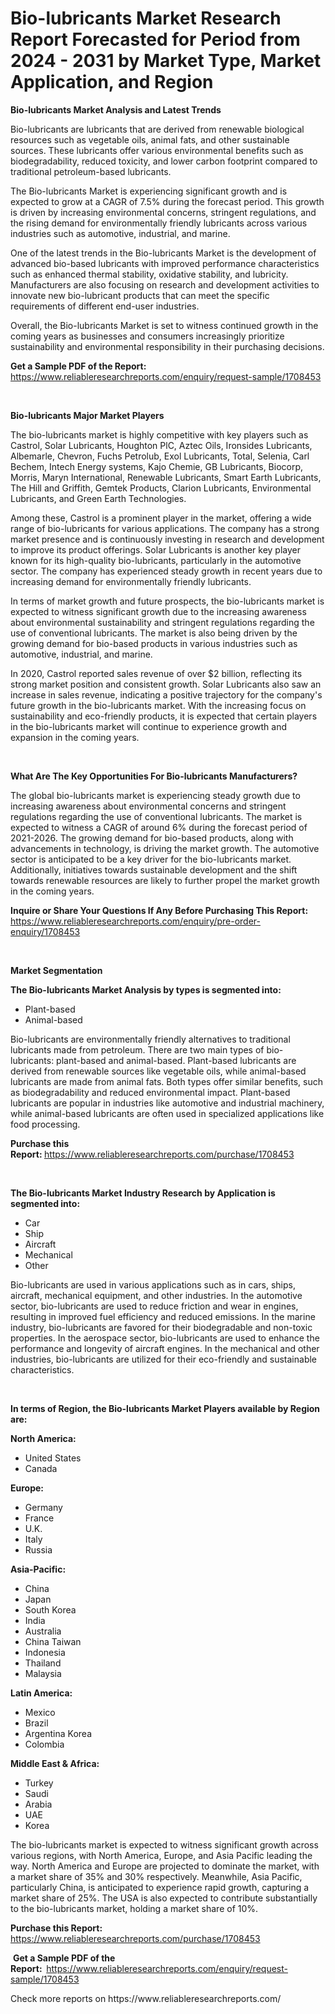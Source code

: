 <p><h1>Bio-lubricants Market Research Report Forecasted for Period from 2024 -  2031 by Market Type, Market Application, and Region</h1></p><p><strong>Bio-lubricants Market Analysis and Latest Trends</strong></p>
<p><p>Bio-lubricants are lubricants that are derived from renewable biological resources such as vegetable oils, animal fats, and other sustainable sources. These lubricants offer various environmental benefits such as biodegradability, reduced toxicity, and lower carbon footprint compared to traditional petroleum-based lubricants.</p><p>The Bio-lubricants Market is experiencing significant growth and is expected to grow at a CAGR of 7.5% during the forecast period. This growth is driven by increasing environmental concerns, stringent regulations, and the rising demand for environmentally friendly lubricants across various industries such as automotive, industrial, and marine.</p><p>One of the latest trends in the Bio-lubricants Market is the development of advanced bio-based lubricants with improved performance characteristics such as enhanced thermal stability, oxidative stability, and lubricity. Manufacturers are also focusing on research and development activities to innovate new bio-lubricant products that can meet the specific requirements of different end-user industries.</p><p>Overall, the Bio-lubricants Market is set to witness continued growth in the coming years as businesses and consumers increasingly prioritize sustainability and environmental responsibility in their purchasing decisions.</p></p>
<p><strong>Get a Sample PDF of the Report:&nbsp;</strong> <a href="https://www.reliableresearchreports.com/enquiry/request-sample/1708453">https://www.reliableresearchreports.com/enquiry/request-sample/1708453</a></p>
<p>&nbsp;</p>
<p><strong>Bio-lubricants Major Market Players</strong></p>
<p><p>The bio-lubricants market is highly competitive with key players such as Castrol, Solar Lubricants, Houghton PlC, Aztec Oils, Ironsides Lubricants, Albemarle, Chevron, Fuchs Petrolub, Exol Lubricants, Total, Selenia, Carl Bechem, Intech Energy systems, Kajo Chemie, GB Lubricants, Biocorp, Morris, Maryn International, Renewable Lubricants, Smart Earth Lubricants, The Hill and Griffith, Gemtek Products, Clarion Lubricants, Environmental Lubricants, and Green Earth Technologies. </p><p>Among these, Castrol is a prominent player in the market, offering a wide range of bio-lubricants for various applications. The company has a strong market presence and is continuously investing in research and development to improve its product offerings. Solar Lubricants is another key player known for its high-quality bio-lubricants, particularly in the automotive sector. The company has experienced steady growth in recent years due to increasing demand for environmentally friendly lubricants.</p><p>In terms of market growth and future prospects, the bio-lubricants market is expected to witness significant growth due to the increasing awareness about environmental sustainability and stringent regulations regarding the use of conventional lubricants. The market is also being driven by the growing demand for bio-based products in various industries such as automotive, industrial, and marine.</p><p>In 2020, Castrol reported sales revenue of over $2 billion, reflecting its strong market position and consistent growth. Solar Lubricants also saw an increase in sales revenue, indicating a positive trajectory for the company's future growth in the bio-lubricants market. With the increasing focus on sustainability and eco-friendly products, it is expected that certain players in the bio-lubricants market will continue to experience growth and expansion in the coming years.</p></p>
<p>&nbsp;</p>
<p><strong>What Are The Key Opportunities For Bio-lubricants Manufacturers?</strong></p>
<p><p>The global bio-lubricants market is experiencing steady growth due to increasing awareness about environmental concerns and stringent regulations regarding the use of conventional lubricants. The market is expected to witness a CAGR of around 6% during the forecast period of 2021-2026. The growing demand for bio-based products, along with advancements in technology, is driving the market growth. The automotive sector is anticipated to be a key driver for the bio-lubricants market. Additionally, initiatives towards sustainable development and the shift towards renewable resources are likely to further propel the market growth in the coming years.</p></p>
<p><strong>Inquire or Share Your Questions If Any Before Purchasing This Report:</strong> <a href="https://www.reliableresearchreports.com/enquiry/pre-order-enquiry/1708453">https://www.reliableresearchreports.com/enquiry/pre-order-enquiry/1708453</a></p>
<p>&nbsp;</p>
<p><strong>Market Segmentation</strong></p>
<p><strong>The Bio-lubricants Market Analysis by types is segmented into:</strong></p>
<p><ul><li>Plant-based</li><li>Animal-based</li></ul></p>
<p><p>Bio-lubricants are environmentally friendly alternatives to traditional lubricants made from petroleum. There are two main types of bio-lubricants: plant-based and animal-based. Plant-based lubricants are derived from renewable sources like vegetable oils, while animal-based lubricants are made from animal fats. Both types offer similar benefits, such as biodegradability and reduced environmental impact. Plant-based lubricants are popular in industries like automotive and industrial machinery, while animal-based lubricants are often used in specialized applications like food processing.</p></p>
<p><strong>Purchase this Report:&nbsp;</strong><a href="https://www.reliableresearchreports.com/purchase/1708453">https://www.reliableresearchreports.com/purchase/1708453</a></p>
<p>&nbsp;</p>
<p><strong>The Bio-lubricants Market Industry Research by Application is segmented into:</strong></p>
<p><ul><li>Car</li><li>Ship</li><li>Aircraft</li><li>Mechanical</li><li>Other</li></ul></p>
<p><p>Bio-lubricants are used in various applications such as in cars, ships, aircraft, mechanical equipment, and other industries. In the automotive sector, bio-lubricants are used to reduce friction and wear in engines, resulting in improved fuel efficiency and reduced emissions. In the marine industry, bio-lubricants are favored for their biodegradable and non-toxic properties. In the aerospace sector, bio-lubricants are used to enhance the performance and longevity of aircraft engines. In the mechanical and other industries, bio-lubricants are utilized for their eco-friendly and sustainable characteristics.</p></p>
<p>&nbsp;</p>
<p><strong>In terms of Region, the Bio-lubricants Market Players available by Region are:</strong></p>
<p>
    <p> <strong> North America: </strong>
        <ul>
            <li>United States</li>
            <li>Canada</li>
        </ul>
        </p> 
    <p> <strong> Europe: </strong>
        <ul>
            <li>Germany</li>
            <li>France</li>
            <li>U.K.</li>
            <li>Italy</li>
            <li>Russia</li>
        </ul>
        </p> 
    <p> <strong> Asia-Pacific: </strong>
        <ul>
            <li>China</li>
            <li>Japan</li>
            <li>South Korea</li>
            <li>India</li>
            <li>Australia</li>
            <li>China Taiwan</li>
            <li>Indonesia</li>
            <li>Thailand</li>
            <li>Malaysia</li>
        </ul>
        </p> 
    <p> <strong> Latin America: </strong>
        <ul>
            <li>Mexico</li>
            <li>Brazil</li>
            <li>Argentina Korea</li>
            <li>Colombia</li>
        </ul>
        </p> 
    <p> <strong> Middle East & Africa: </strong>
        <ul>
            <li>Turkey</li>
            <li>Saudi</li>
            <li>Arabia</li>
            <li>UAE</li>
            <li>Korea</li>
        </ul>
    </p>
    </p>
<p><p>The bio-lubricants market is expected to witness significant growth across various regions, with North America, Europe, and Asia Pacific leading the way. North America and Europe are projected to dominate the market, with a market share of 35% and 30% respectively. Meanwhile, Asia Pacific, particularly China, is anticipated to experience rapid growth, capturing a market share of 25%. The USA is also expected to contribute substantially to the bio-lubricants market, holding a market share of 10%.</p></p>
<p><strong>Purchase this Report: </strong><a href="https://www.reliableresearchreports.com/purchase/1708453">https://www.reliableresearchreports.com/purchase/1708453</a></p>
<p>&nbsp;<strong>Get a Sample PDF of the Report:&nbsp;&nbsp;</strong><a href="https://www.reliableresearchreports.com/enquiry/request-sample/1708453">https://www.reliableresearchreports.com/enquiry/request-sample/1708453</a></p>
<p><strong></strong></p>
<p>Check more reports on https://www.reliableresearchreports.com/</p>